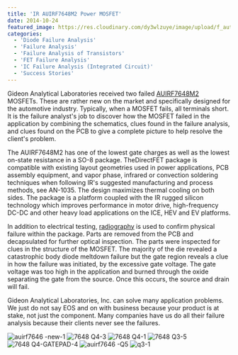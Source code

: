 ```yaml
---
title: 'IR AUIRF7648M2 Power MOSFET'
date: 2014-10-24
featured_image: https://res.cloudinary.com/dy3wlzuye/image/upload/f_auto,c_scale,w_250/v1/GideonLabs/auirf7646-new-1.jpg
categories:
  - 'Diode Failure Analysis'
  - 'Failure Analysis'
  - 'Failure Analysis of Transistors'
  - 'FET Failure Analysis'
  - 'IC Failure Analysis (Integrated Circuit)'
  - 'Success Stories'
---
```


Gideon Analytical Laboratories received two failed [AUIRF7648M2](http://www.irf.com/press-room/press-releases/nr100902) MOSFETs. These are rather new on the market and specifically designed for the automotive industry. Typically, when a MOSFET fails, all terminals short. It is the failure analyst's job to discover how the MOSFET failed in the application by combining the schematics, clues found in the failure analysis, and clues found on the PCB to give a complete picture to help resolve the client's problem.

The AUIRF7648M2 has one of the lowest gate charges as well as the lowest on-state resistance in a SO-8 package. TheDirectFET package is compatible with existing layout geometries used in power applications, PCB assembly equipment, and vapor phase, infrared or convection soldering techniques when following IR's suggested manufacturing and process methods, see AN-1035. The design maximizes thermal cooling on both sides. The package is a platform coupled with the IR rugged silicon technology which improves performance in motor drive, high-frequency DC-DC and other heavy load applications on the ICE, HEV and EV platforms.

In addition to electrical testing, [radiography](/analytical-services/x-ray-radiography/) is used to confirm physical failure within the package. Parts are removed from the PCB and decapsulated for further optical inspection. The parts were inspected for clues in the structure of the MOSFET. The majority of the die revealed a catastrophic body diode meltdown failure but the gate region reveals a clue in how the failure was initiated, by the excessive gate voltage. The gate voltage was too high in the application and burned through the oxide separating the gate from the source. Once this occurs, the source and drain will fail.

Gideon Analytical Laboratories, Inc. can solve many application problems. We just do not say EOS and on with business because your product is at stake, not just the component. Many companies have us do all their failure analysis because their clients never see the failures.

![auirf7646 -new-1](https://res.cloudinary.com/dy3wlzuye/image/upload/f_auto,c_scale,w_300/GideonLabs/auirf7646-new-1.jpg 'auirf7646 -new-1')
![7648 Q4-3](https://res.cloudinary.com/dy3wlzuye/image/upload/f_auto,c_scale,w_300/GideonLabs/7648-Q4-3.jpg '7648 Q4-3')
![7648 Q4-1](https://res.cloudinary.com/dy3wlzuye/image/upload/f_auto,c_scale,w_300/GideonLabs/7648-Q4-1.jpg '7648 Q4-1')
![7648 Q3-5](https://res.cloudinary.com/dy3wlzuye/image/upload/f_auto,c_scale,w_300/GideonLabs/7648-Q3-5.jpg '7648 Q3-5')
![7648 Q4-GATEPAD-4](https://res.cloudinary.com/dy3wlzuye/image/upload/f_auto,c_scale,w_300/GideonLabs/7648-Q4-GATEPAD-4.jpg '7648 Q4-GATEPAD-4')
![auirf7646 -Q5](https://res.cloudinary.com/dy3wlzuye/image/upload/f_auto,c_scale,w_300/GideonLabs/auirf7646-Q5.jpg 'auirf7646 -Q5')
![q3-1](https://res.cloudinary.com/dy3wlzuye/image/upload/f_auto,c_scale,w_300/GideonLabs/q3-1.jpg 'q3-1')
